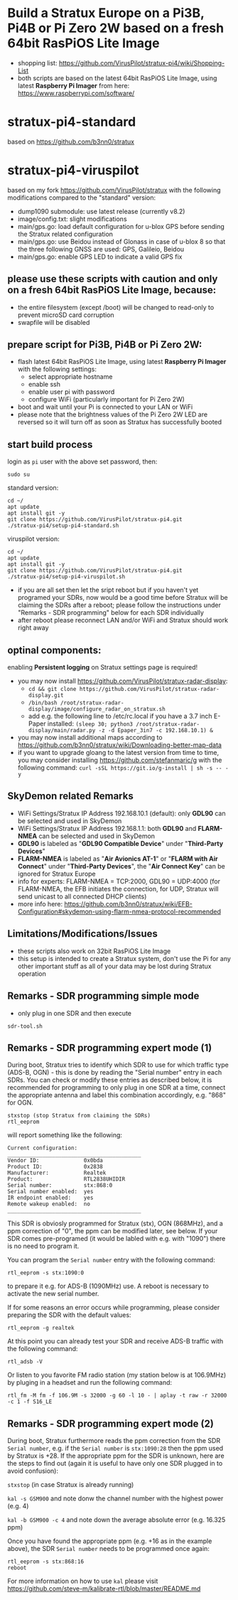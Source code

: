 # Build a Stratux Europe on a Pi3B, Pi4B or Pi Zero 2W based on a fresh 64bit RasPiOS Lite Image

- shopping list: https://github.com/VirusPilot/stratux-pi4/wiki/Shopping-List
- both scripts are based on the latest 64bit RasPiOS Lite Image, using latest **Raspberry Pi Imager** from here: https://www.raspberrypi.com/software/

# stratux-pi4-standard
based on https://github.com/b3nn0/stratux

# stratux-pi4-viruspilot
based on my fork https://github.com/VirusPilot/stratux with the following modifications compared to the "standard" version:
- dump1090 submodule: use latest release (currently v8.2)
- image/config.txt: slight modifications
- main/gps.go: load default configuration for u-blox GPS before sending the Stratux related configuration
- main/gps.go: use Beidou instead of Glonass in case of u-blox 8 so that the three following GNSS are used: GPS, Galileio, Beidou
- main/gps.go: enable GPS LED to indicate a valid GPS fix

## please use these scripts with caution and only on a fresh 64bit RasPiOS Lite Image, because:
- the entire filesystem (except /boot) will be changed to read-only to prevent microSD card corruption
- swapfile will be disabled

## prepare script for Pi3B, Pi4B or Pi Zero 2W:
- flash latest 64bit RasPiOS Lite Image, using latest **Raspberry Pi Imager** with the following settings:
  - select appropriate hostname
  - enable ssh
  - enable user pi with password
  - configure WiFi (particularly important for Pi Zero 2W)
- boot and wait until your Pi is connected to your LAN or WiFi
- please note that the brightness values of the Pi Zero 2W LED are reversed so it will turn off as soon as Stratux has successfully booted

## start build process
login as `pi` user with the above set password, then:
```
sudo su
```
standard version:
```
cd ~/
apt update
apt install git -y
git clone https://github.com/VirusPilot/stratux-pi4.git
./stratux-pi4/setup-pi4-standard.sh
```
viruspilot version:
```
cd ~/
apt update
apt install git -y
git clone https://github.com/VirusPilot/stratux-pi4.git
./stratux-pi4/setup-pi4-viruspilot.sh
```
- if you are all set then let the sript reboot but if you haven't yet programed your SDRs, now would be a good time before Stratux will be claiming the SDRs after a reboot; please follow the instructions under "Remarks - SDR programming" below for each SDR individually
- after reboot please reconnect LAN and/or WiFi and Stratux should work right away

## optinal components:
enabling **Persistent logging** on Stratux settings page is required!

- you may now install https://github.com/VirusPilot/stratux-radar-display:
  - `cd && git clone https://github.com/VirusPilot/stratux-radar-display.git`
  - `/bin/bash /root/stratux-radar-display/image/configure_radar_on_stratux.sh`
  - add e.g. the following line to /etc/rc.local if you have a 3.7 inch E-Paper installed: `(sleep 30; python3 /root/stratux-radar-display/main/radar.py -z -d Epaper_3in7 -c 192.168.10.1) &`
- you may now install additional maps according to https://github.com/b3nn0/stratux/wiki/Downloading-better-map-data
- if you want to upgrade gloang to the latest version from time to time, you may consider installing https://github.com/stefanmaric/g with the following command: `curl -sSL https://git.io/g-install | sh -s -- -y`

## SkyDemon related Remarks
- WiFi Settings/Stratux IP Address 192.168.10.1 (default): only **GDL90** can be selected and used in SkyDemon
- WiFi Settings/Stratux IP Address 192.168.1.1: both **GDL90** and **FLARM-NMEA** can be selected and used in SkyDemon
- **GDL90** is labeled as "**GDL90 Compatible Device**" under "**Third-Party Devices**"
- **FLARM-NMEA** is labeled as "**Air Avionics AT-1**" or "**FLARM with Air Connect**" under "**Third-Party Devices**", the "**Air Connect Key**" can be ignored for Stratux Europe
- info for experts: FLARM-NMEA = TCP:2000, GDL90 = UDP:4000 (for FLARM-NMEA, the EFB initiates the connection, for UDP, Stratux will send unicast to all connected DHCP clients)
- more info here: https://github.com/b3nn0/stratux/wiki/EFB-Configuration#skydemon-using-flarm-nmea-protocol-recommended

## Limitations/Modifications/Issues
- these scripts also work on 32bit RasPiOS Lite Image
- this setup is intended to create a Stratux system, don't use the Pi for any other important stuff as all of your data may be lost during Stratux operation

## Remarks - SDR programming simple mode
- only plug in one SDR and then execute
```
sdr-tool.sh
```

## Remarks - SDR programming expert mode (1)
During boot, Stratux tries to identify which SDR to use for which traffic type (ADS-B, OGN) - this is done by reading the "Serial number" entry in each SDRs. You can check or modify these entries as described below, it is recommended for programming to only plug in one SDR at a time, connect the appropriate antenna and label this combination accordingly, e.g. "868" for OGN.
```
stxstop (stop Stratux from claiming the SDRs)
rtl_eeprom
```
will report something like the following:
```
Current configuration:
__________________________________________
Vendor ID:              0x0bda
Product ID:             0x2838
Manufacturer:           Realtek
Product:                RTL2838UHIDIR
Serial number:          stx:868:0
Serial number enabled:  yes
IR endpoint enabled:    yes
Remote wakeup enabled:  no
__________________________________________
```
This SDR is obviosly programmed for Stratux (stx), OGN (868MHz), and a ppm correction of "0", the ppm can be modified later, see below. If your SDR comes pre-programed (it would be labled with e.g. with "1090") there is no need to program it.

You can program the `Serial number` entry with the following command:
```
rtl_eeprom -s stx:1090:0
```
to prepare it e.g. for ADS-B (1090MHz) use. A reboot is necessary to activate the new serial number.

If for some reasons an error occurs while programming, please consider preparing the SDR with the default values:
```
rtl_eeprom -g realtek
```
At this point you can already test your SDR and receive ADS-B traffic with the following command:
```
rtl_adsb -V
```
Or listen to you favorite FM radio station (my station below is at 106.9MHz) by pluging in a headset and run the following command:
```
rtl_fm -M fm -f 106.9M -s 32000 -g 60 -l 10 - | aplay -t raw -r 32000 -c 1 -f S16_LE
```
## Remarks - SDR programming expert mode (2)
During boot, Stratux furthermore reads the ppm correction from the SDR `Serial number`, e.g. if the `Serial number` is `stx:1090:28` then the ppm used by Stratux is +28. If the appropriate ppm for the SDR is unknown, here are the steps to find out (again it is useful to have only one SDR plugged in to avoid confusion):

`stxstop` (in case Stratux is already running)

`kal -s GSM900` and note donw the channel number with the highest power (e.g. 4)

`kal -b GSM900 -c 4` and note down the average absolute error (e.g. 16.325 ppm)

Once you have found the appropriate ppm (e.g. +16 as in the example above), the SDR `Serial number` needs to be programmed once again:
```
rtl_eeprom -s stx:868:16
reboot
```
For more information on how to use `kal` please visit https://github.com/steve-m/kalibrate-rtl/blob/master/README.md
